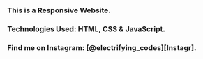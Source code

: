 ### This is a Responsive Website.

### Technologies Used: HTML, CSS & JavaScript.

### Find me on Instagram: [@electrifying_codes][Instagr].

[Instagram]: https://www.instagram.com/electrifying_codes/